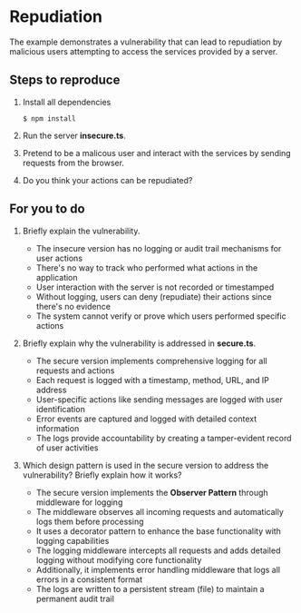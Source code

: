 # Repudiation

The example demonstrates a vulnerability that can lead to repudiation by malicious users attempting to access the services provided by a server.

## Steps to reproduce

1. Install all dependencies

    `$ npm install`

2. Run the server __insecure.ts__.

3. Pretend to be a malicous user and interact with the services by sending requests from the browser.

4. Do you think your actions can be repudiated?

## For you to do

1. Briefly explain the vulnerability.
   - The insecure version has no logging or audit trail mechanisms for user actions
   - There's no way to track who performed what actions in the application
   - User interaction with the server is not recorded or timestamped
   - Without logging, users can deny (repudiate) their actions since there's no evidence
   - The system cannot verify or prove which users performed specific actions

2. Briefly explain why the vulnerability is addressed in __secure.ts__.
   - The secure version implements comprehensive logging for all requests and actions
   - Each request is logged with a timestamp, method, URL, and IP address
   - User-specific actions like sending messages are logged with user identification
   - Error events are captured and logged with detailed context information
   - The logs provide accountability by creating a tamper-evident record of user activities

3. Which design pattern is used in the secure version to address the vulnerability? Briefly explain how it works?
   - The secure version implements the **Observer Pattern** through middleware for logging
   - The middleware observes all incoming requests and automatically logs them before processing
   - It uses a decorator pattern to enhance the base functionality with logging capabilities
   - The logging middleware intercepts all requests and adds detailed logging without modifying core functionality
   - Additionally, it implements error handling middleware that logs all errors in a consistent format
   - The logs are written to a persistent stream (file) to maintain a permanent audit trail